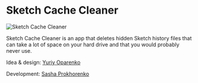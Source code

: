 # Sketch Cache Cleaner

![Sketch Cache Cleaner](https://image.ibb.co/mHOoea/cleaner.png)

Sketch Cache Cleaner is an app that deletes hidden Sketch history files that can take a lot of space on your hard drive and that you would probably never use.

Idea & design:  [Yuriy Oparenko](http://oparenko.com)

Development: [Sasha Prokhorenko](https://twitter.com/minikin)
